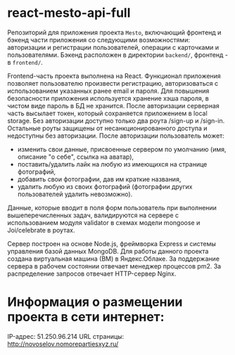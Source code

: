 # react-mesto-api-full
Репозиторий для приложения проекта `Mesto`, включающий фронтенд и бэкенд части приложения со следующими возможностями: авторизации и регистрации пользователей, операции с карточками и пользователями. Бэкенд расположен в директории `backend/`, фронтенд - в `frontend/`. 

Frontend-часть проекта выполнена на React.
Функционал приложения позволяет пользователю произвести регистрацию, авторизоваться с использованием указанных ранее email и пароля. Для повышения безопасности приложения используется хранение хэша пароля, в чистом виде пароль в БД не хранится. После авторизации серверная часть высылает токен, который сохраняется приложением в local storage. Без авторизации доступно только два роута /sign-up и /sign-in. Остальные роуты защищены от несанкционированного доступа и недоступны без авторизации.
После авторизации пользователь может:
- изменить свои данные, присвоенные сервером по умолчанию (имя, описание "о себе", ссылка на аватар),
- поставить/удалить лайк на любую из имеющихся на странице фотографий,
- добавить свои фотографии, дав им краткие названия,
- удалить любую из своих фотографий (фотографии других пользователей удалить невозможно).

Данные, которые вводит в поля форм пользователь при выполнении вышеперечисленных задач, валидируются на сервере с использованием модуля validator в схемах модели mongoose и Joi/celebrate в роутах.

Сервер построен на основе Node.js, фреймворка Express и системы управления базой данных MongoDB.
Для работы данного проекта создана виртуальная машина (ВМ) в Яндекс.Облаке.
За поддержание сервера в рабочем состоянии отвечает менеджер процессов pm2. 
За распределение запросов отвечает HTTP-сервер Nginx.


# Информация о размещении проекта в сети интернет:
IP-адрес: 51.250.96.214
URL страницы: http://novoselov.nomorepartiesxyz.ru/
